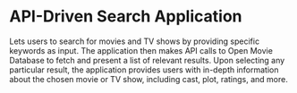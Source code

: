 # API-Driven Search Application
Lets users to search for movies and TV shows by providing specific keywords as input. The application then makes API calls to Open Movie Database to fetch and present a list of
relevant results. Upon selecting any particular result, the application provides users with in-depth information about the chosen movie or TV show, including cast, plot, ratings, and more.

